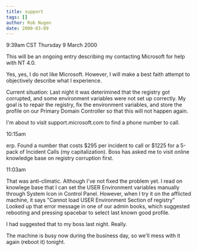 ```yaml
---
title: support
tags: []
author: Rob Nugen
date: 2000-03-09
---
```


<p class=date>9:39am CST Thursday 9 March 2000</p>

<p>This will be an ongoing entry describing my contacting Microsoft
for help with NT 4.0.

<p>Yes, yes, I do not like Microsoft.  However, I will make a best
faith attempt to objectively describe what I experience.

<p>Current situation: Last night it was deterimined that the registry
got corrupted, and some environment variables were not set up
correctly.  My goal is to repair the registry, fix the environment
variables, and store the profile on our Primary Domain Controller so
that this will not happen again.

<p>I'm about to visit support.microsoft.com to find a phone number to
call.

<p class=date>10:15am</p>

<p>erp.  Found a number that costs $295 per incident to call or $1225
for a 5-pack of Incident Calls (my capitalization).  Boss has asked me
to visit online knowledge base on registry corruption first.

<p class=date>11:03am</p>

<p>That was anti-climatic.  Although I've not fixed the problem yet.
I read on knowlege base that I can set the USER Environment variables
manually through System Icon in Control Panel.  However, when I try it
on the afflicted machine, it says "Cannot load USER Environment
Section of registry" Looked up that error message in one of our admin
books, which suggested rebooting and pressing spacebar to select last
known good profile.

<p>I had suggested that to my boss last night.  Really.

<p>The machine is busy now during the business day, so we'll mess with
it again (reboot it) tonight.

